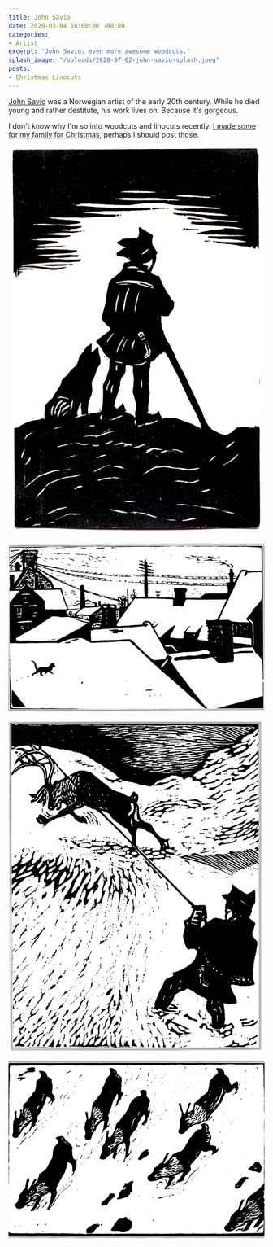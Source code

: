 ```yaml
---
title: John Savio
date: 2020-03-04 16:00:00 -08:00
categories:
- Artist
excerpt: 'John Savio: even more awesome woodcuts.'
splash_image: "/uploads/2020-07-02-john-savio-splash.jpeg"
posts:
- Christmas Linocuts
---
```

[John Savio](https://en.wikipedia.org/wiki/John_Savio) was a Norwegian artist of the early 20th century. While he died young and rather destitute, his work lives on. Because it's gorgeous.

I don't know why I'm so into woodcuts and linocuts recently. [I made some for my family for Christmas](https://lucashaley.github.io/christmas-linocuts/), perhaps I should post those.

![](/uploads/2020-07-02-john-savio-01.jpeg)

![](/uploads/2020-07-02-john-savio-02.png)

![](/uploads/2020-07-02-john-savio-03.png)

![](/uploads/2020-07-02-john-savio-04.png)